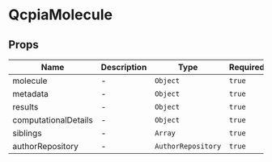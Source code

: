 # QcpiaMolecule

## Props

<!-- @vuese:QcpiaMolecule:props:start -->
|Name|Description|Type|Required|Default|
|---|---|---|---|---|
|molecule|-|`Object`|`true`|-|
|metadata|-|`Object`|`true`|-|
|results|-|`Object`|`true`|-|
|computationalDetails|-|`Object`|`true`|-|
|siblings|-|`Array`|`true`|-|
|authorRepository|-|`AuthorRepository`|`true`|-|

<!-- @vuese:QcpiaMolecule:props:end -->


